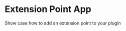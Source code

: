 <!-- This README file is going to be the one displayed on the Grafana.com website for your plugin -->

# Extension Point App

Show case how to add an extension point to your plugin
